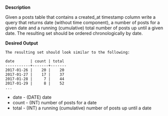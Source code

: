 **Description**

Given a posts table that contains a created_at timestamp column write a query that returns date (without time component), a number of posts for a given date and a running (cumulative) total number of posts up until a given date. The resulting set should be ordered chronologically by date.

**Desired Output**

```
The resulting set should look similar to the following:

date       | count | total
-----------+-------+-------
2017-01-26 |    20 |    20
2017-01-27 |    17 |    37
2017-01-28 |     7 |    44
2017-01-29 |     8 |    52
...
```

* date - (DATE) date
* count - (INT) number of posts for a date
* total - (INT) a running (cumulative) number of posts up until a date
